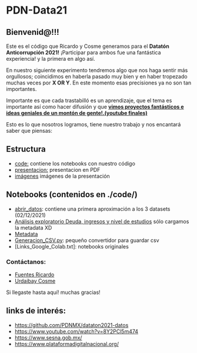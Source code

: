 # PDN-Data21

## Bienvenid@!!!

Este es el código que Ricardo y Cosme generamos para el
  **Datatón Anticorrupción 2021!**
¡Participar para ambos fue una fantástica experiencia! y la primera en algo así.

En nuestro siguiente experimento tendremos algo que nos haga sentir más orgullosos; coincidimos en haberla pasado muy bien y en haber tropezado muchas veces por **X OR Y**. En este momento esas precisiones ya no son tan importantes. 

Importante es que cada trastabilló es un aprendizaje, que el tema es importante así como hacer difusión y que **[vimos proyectos fantásticos e ideas geniales de un montón de gente!.(youtube finales)](https://www.youtube.com/watch?v=CcsT_1gzf-8)**

Esto es lo que nosotros logramos, tiene nuestro trabajo y nos encantará saber que piensas:

## Estructura
* [code:](https://github.com/luzydata/PDN-Data21/edit/main/README.md) contiene los notebooks con nuestro código
* [presentacion:](https://github.com/rikrdinii1/PDN-Data21/blob/main/presentacion/Presentacio%CC%81n.pdf) presentacion en PDF
* [imágenes](https://github.com/rikrdinii1/PDN-Data21/tree/main/static) imágenes de la presentación

## Notebooks (contenidos en ./code/)
- [abrir_datos](https://github.com/rikrdinii1/PDN-Data21/blob/main/code/abrir_datos_cosme.ipynb): contiene una primera aproximación a los 3 datasets (02/12/2021)
- [Análisis exploratorio Deuda, ingresos y nivel de estudios](https://github.com/rikrdinii1/PDN-Data21/blob/main/code/Analisis_Deuda%2C_Ingresos_Totales%2C_Estudios.ipynb) sólo cargamos la metadata XD
- [Metadata](https://github.com/rikrdinii1/PDN-Data21/blob/main/code/Analisis_Metadata.ipynb)
- [Generacion_CSV.py](https://github.com/rikrdinii1/PDN-Data21/blob/main/code/Generacion_CSV.py): pequeño convertidor para guardar csv
- [Links_Google_Colab.txt]: notebooks originales

### Contáctanos: 
- [Fuentes Ricardo](https://www.linkedin.com/in/ricardo-fuentes-carbo)
- [Urdaibay Cosme](https://www.linkedin.com/in/urdaibayc/)

Si llegaste hasta aquí! muchas gracias! 

## links de interés: 
- https://github.com/PDNMX/dataton2021-datos
- https://www.youtube.com/watch?v=8Y2PCl5m474
- https://www.sesna.gob.mx/
- https://www.plataformadigitalnacional.org/
